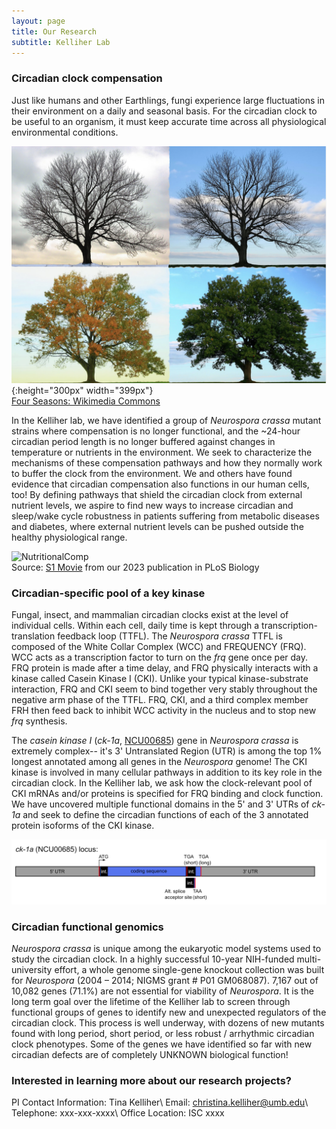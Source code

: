 ```yaml
---
layout: page
title: Our Research
subtitle: Kelliher Lab
---
```


### Circadian clock compensation

Just like humans and other Earthlings, fungi experience large fluctuations in their environment on a daily and seasonal basis. For the circadian clock to be useful to an organism, it must keep accurate time across all physiological environmental conditions.

![Tree_Seasons](Four_Seasons_-_Longbridge_Road_.jpg){:height="300px" width="399px"}
<br />
<a href="https://commons.wikimedia.org/wiki/File:%22Four_Seasons_-_Longbridge_Road%22.png" target="_blank">Four Seasons: Wikimedia Commons</a>

In the Kelliher lab, we have identified a group of <em>Neurospora crassa</em> mutant strains where compensation is no longer functional, and the ~24-hour circadian period length is no longer buffered against changes in temperature or nutrients in the environment. We seek to characterize the mechanisms of these compensation pathways and how they normally work to buffer the clock from the environment. We and others have found evidence that circadian compensation also functions in our human cells, too! By defining pathways that shield the circadian clock from external nutrient levels, we aspire to find new ways to increase circadian and sleep/wake cycle robustness in patients suffering from metabolic diseases and diabetes, where external nutrient levels can be pushed outside the healthy physiological range.

![NutritionalComp](journal.pbio.3001961.s013.gif)
<br />
Source: <a href="https://journals.plos.org/plosbiology/article?id=10.1371/journal.pbio.3001961#sec017" target="_blank">S1 Movie</a> from our 2023 publication in PLoS Biology

### Circadian-specific pool of a key kinase

Fungal, insect, and mammalian circadian clocks exist at the level of individual cells. Within each cell, daily time is kept through a transcription-translation feedback loop (TTFL). The <em>Neurospora crassa</em> TTFL is composed of the White Collar Complex (WCC) and FREQUENCY (FRQ). WCC acts as a transcription factor to turn on the <em>frq</em> gene once per day. FRQ protein is made after a time delay, and FRQ physically interacts with a kinase called Casein Kinase I (CKI). Unlike your typical kinase-substrate interaction, FRQ and CKI seem to bind together very stably throughout the negative arm phase of the TTFL. FRQ, CKI, and a third complex member FRH then feed back to inhibit WCC activity in the nucleus and to stop new <em>frq</em> synthesis.

The <em>casein kinase I</em> (<em>ck-1a</em>, <a href="https://fungidb.org/fungidb/app/record/gene/NCU00685" target="_blank">NCU00685</a>) gene in <em>Neurospora crassa</em> is extremely complex-- it's 3' Untranslated Region (UTR) is among the top 1% longest annotated among all genes in the <em>Neurospora</em> genome! The CKI kinase is involved in many cellular pathways in addition to its key role in the circadian clock. In the Kelliher lab, we ask how the clock-relevant pool of CKI mRNAs and/or proteins is specified for FRQ binding and clock function. We have uncovered multiple functional domains in the 5' and 3' UTRs of <em>ck-1a</em> and seek to define the circadian functions of each of the 3 annotated protein isoforms of the CKI kinase.

![CKI](PLoSBio_Figure_3_ck1a_gimp2000wPx_600dpi.jpg)
<br />

### Circadian functional genomics
<em>Neurospora crassa</em> is unique among the eukaryotic model systems used to study the circadian clock. In a highly successful 10-year NIH-funded multi-university effort, a whole genome single-gene knockout collection was built for <em>Neurospora</em> (2004 – 2014; NIGMS grant # P01 GM068087). 7,167 out of 10,082 genes (71.1%) are not essential for viability of <em>Neurospora</em>. It is the long term goal over the lifetime of the Kelliher lab to screen through functional groups of genes to identify new and unexpected regulators of the circadian clock. This process is well underway, with dozens of new mutants found with long period, short period, or less robust / arrhythmic circadian clock phenotypes. Some of the genes we have identified so far with new circadian defects are of completely UNKNOWN biological function!

### Interested in learning more about our research projects?
PI Contact Information: Tina Kelliher\\
Email: christina.kelliher@umb.edu\\
Telephone: xxx-xxx-xxxx\\
Office Location: ISC xxxx
